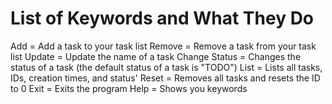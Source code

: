 # List of Keywords and What They Do

Add = Add a task to your task list
Remove = Remove a task from your task list
Update = Update the name of a task
Change Status = Changes the status of a task (the default status of a task is "TODO")
List = Lists all tasks, IDs, creation times, and status'
Reset = Removes all tasks and resets the ID to 0
Exit = Exits the program
Help = Shows you keywords